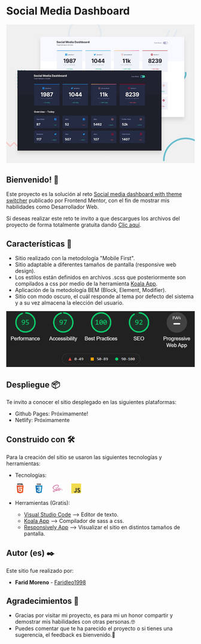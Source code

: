 # Social Media Dashboard

![Design preview for the Loopstudios landing page coding challenge](./design/desktop-preview.jpg)

## Bienvenido! 👋

Este proyecto es la solución al reto [Social media dashboard with theme switcher](https://www.frontendmentor.io/challenges/social-media-dashboard-with-theme-switcher-6oY8ozp_H) publicado por Frontend Mentor, con el fin de mostrar mis habilidades como Desarrollador Web.

Sí deseas realizar este reto te invito a que descargues los archivos del proyecto de forma totalmente gratuita dando [Clic aquí](https://www.frontendmentor.io).

## Características 📄

-   Sitio realizado con la metodología "Mobile First".
-   Sitio adaptable a diferentes tamaños de pantalla (responsive web design).
-   Los estilos están definidos en archivos .scss que posteriormente son compilados a css por medio de la herramienta [Koala App](http://koala-app.com/).
-   Aplicación de la metodología BEM (Block, Element, Modifier).
-   Sitio con modo oscuro, el cuál responde al tema por defecto del sistema y a su vez almacena la elección del usuario.

**![](./images/performance.png)**

## Despliegue 📦

Te invito a conocer el sitio desplegado en las siguientes plataformas:

-   Github Pages: Próximamente!
-   Netlify: Próximamente

## Construido con 🛠️

Para la creación del sitio se usaron las siguientes tecnologías y herramientas:

-   Tecnologías:

      <img vertical-align="left" alt="HTML5" title="HTML5" width="26px" src="https://raw.githubusercontent.com/github/explore/80688e429a7d4ef2fca1e82350fe8e3517d3494d/topics/html/html.png" style="max-width:100%;">
      <img vertical-align="left" alt="HTML5" title="CSS3" width="26px" style="margin-left:20px" src="https://raw.githubusercontent.com/github/explore/80688e429a7d4ef2fca1e82350fe8e3517d3494d/topics/css/css.png" style="max-width:100%;">
      <img vertical-align="left" alt="HTML5" title="SASS" width="26px" style="margin-left:20px" src="https://raw.githubusercontent.com/github/explore/80688e429a7d4ef2fca1e82350fe8e3517d3494d/topics/sass/sass.png" style="max-width:100%;">
      <img vertical-align="left" alt="HTML5" title="JavaScript" width="26px" style="margin-left:20px" src="https://raw.githubusercontent.com/github/explore/80688e429a7d4ef2fca1e82350fe8e3517d3494d/topics/javascript/javascript.png" style="max-width:100%;">

-   Herramientas (Gratis):
    -   [Visual Studio Code](https://code.visualstudio.com/) --> Editor de texto.
    -   [Koala App](http://koala-app.com/) --> Compilador de sass a css.
    -   [Responsively App](https://responsively.app/) --> Visualizar el sitio en distintos tamaños de pantalla.
    <!-- Página para convertir jpg a webp -->

## Autor (es) ✒️

Este sitio fue realizado por:

-   **Farid Moreno** - [Faridleo1998](https://github.com/Faridleo1998)

<!-- También puedes mirar la lista de todos los [contribuyentes](https://github.com/your/project/contributors) quíenes han participado en este proyecto.
 -->

## Agradecimientos 🎁

-   Gracias por visitar mi proyecto, es para mi un honor compartir y demostrar mis habilidades con otras personas.🤓
-   Puedes comentar que te ha parecido el proyecto o si tienes una sugerencia, el feedback es bienvenido.📢
<!-- * Invita una cerveza 🍺 o un café ☕ a alguien del equipo.
-   etc. -->
